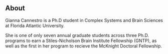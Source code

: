 ## About

Gianna Cannestro is a Ph.D student in Complex Systems and Brain Sciences at Florida Atlantic University.

She is one of only seven annual graduate students across three Ph.D. programs to earn a Stiles-Nicholson Brain Institute Fellowship (GNTP), as well as the first in her program to recieve the McKnight Doctoral Fellowship. 

